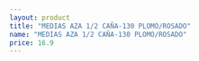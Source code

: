 ```yaml
---
layout: product
title: "MEDIAS AZA 1/2 CAÑA-130 PLOMO/ROSADO"
name: "MEDIAS AZA 1/2 CAÑA-130 PLOMO/ROSADO"
price: 16.9
---
```

